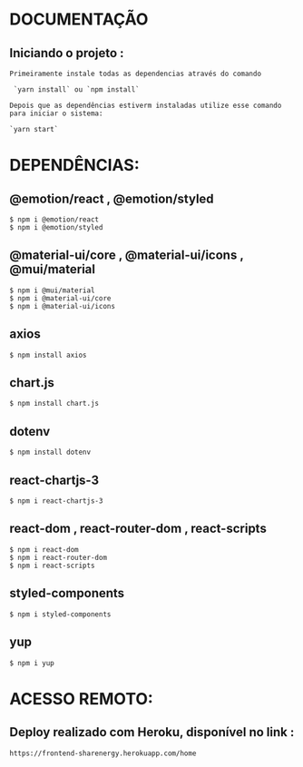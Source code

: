 # DOCUMENTAÇÃO


## Iniciando o projeto :
```
Primeiramente instale todas as dependencias através do comando

 `yarn install` ou `npm install`

Depois que as dependências estiverm instaladas utilize esse comando para iniciar o sistema:

`yarn start`
```

# DEPENDÊNCIAS:


## @emotion/react , @emotion/styled
```
$ npm i @emotion/react
$ npm i @emotion/styled
```
## @material-ui/core , @material-ui/icons , @mui/material
```
$ npm i @mui/material
$ npm i @material-ui/core
$ npm i @material-ui/icons
```
## axios
```
$ npm install axios
```
## chart.js
```
$ npm install chart.js
```
## dotenv
```
$ npm install dotenv
```
## react-chartjs-3
```
$ npm i react-chartjs-3
```

## react-dom , react-router-dom , react-scripts
```
$ npm i react-dom
$ npm i react-router-dom
$ npm i react-scripts
```
## styled-components
```
$ npm i styled-components
```
## yup
```
$ npm i yup
```
# ACESSO REMOTO:

## Deploy realizado com Heroku, disponível no link :
```
https://frontend-sharenergy.herokuapp.com/home
```

